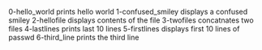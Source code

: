 0-hello_world prints hello world 
1-confused_smiley displays a confused smiley
2-hellofile displays contents of the file
3-twofiles concatnates two files
4-lastlines prints last 10 lines
5-firstlines displays first 10 lines of passwd
6-third_line prints the third line
